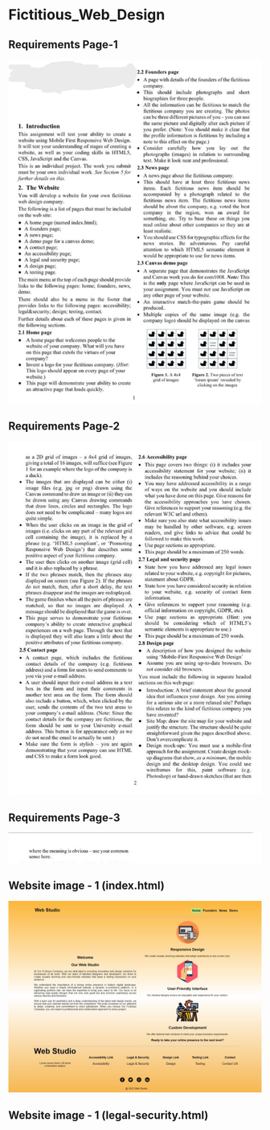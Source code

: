 # Fictitious_Web_Design

## Requirements Page-1
![img.png](req/img.png)

## Requirements Page-2
![img_1.png](req/img_1.png)

## Requirements Page-3
![img_3.png](req%2Fimg_3.png)

## Website image - 1 (index.html)
![img.png](pagedesign%2Fimg.png)

## Website image - 1 (legal-security.html)






